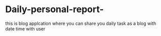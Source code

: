 # Daily-personal-report-
this is blog applcation where you can share you daily task as a blog with date time with user 
